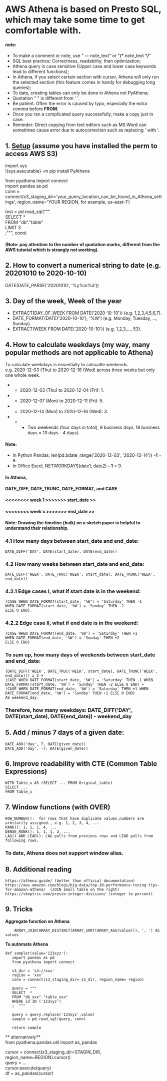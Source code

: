 # AWS Athena is based on Presto SQL, which may take some time to get comfortable with. 
#### note: 
- To make a comment or note, use " **--** note_text" or "**/*** note_text ***/**"
- SQL best practice: Correctness, readability, then optimization; 
- Athena query is case sensitive (Upper case and lower case keywords lead to different functions); 
- In Athena, if you select certain section with cursor, Athena will only run the selected section (this feature comes in handy for debugging long queries);
- To date, creating tables can only be done in Athena not PyAthena; 
- Quotation " " is different from ' '.
- Be patient. Often the error is caused by typo, especially the extra *comma* before **FROM**; 
- Once you ran a complicated query successfully, make a copy just in case. 
- Reminder: Direct copying from text editors such as MS Word can sometimes cause error due to autocorrection such as replacing ' with ‘.

## 1. [Setup](https://aws.amazon.com/blogs/machine-learning/run-sql-queries-from-your-sagemaker-notebooks-using-amazon-athena/) (assume you have installed the perm to access AWS S3)   
   import sys  
   !{sys.executable} -m pip install PyAthena  

   from pyathena import connect  
   import pandas as pd  
   conn = connect(s3_staging_dir='your_query_location_can_be_found_in_Athena_settings',  region_name='YOUR REGION, for example, us-east-1')  

   test = pd.read_sql("""  
   SELECT *  
   FROM "db"."table"  
   LIMIT 3  
   ;""", conn)  

#### (Note: pay attention to the number of quotation marks, different from the AWS tutorial which is strangly not working).

## 2. How to convert a numerical string to date (e.g. 20201010 to 2020-10-10)  
   DATE(DATE_PARSE('20201010', '%y%m%d'))  
   
## 3. Day of the week, Week of the year
  - EXTRACT(DAY_OF_WEEK FROM DATE('2020-10-10'))     (e.g. 1,2,3,4,5,6,7).   
  - DATE_FORMAT(DATE('2020-10-10'), '%W')   (e.g. Monday, Tuesday, ..., Sunday). 
  - EXTRACT(WEEK FROM DATE('2020-10-10'))     (e.g. 1,2,3,..., 53).  
   
## 4. How to calculate weekdays (my way, many popular methods are not applicable to Athena) 
To calculate weekdays is essentially to calcualte weekends.  
e.g. 2020-12-03 (Thu) to 2020-12-16 (Wed) across three weeks but only one whole week.  
- - 2020-12-03 (Thu) to 2020-12-04 (Fri): 1. 
- - 2020-12-07 (Mon) to 2020-12-11 (Fri): 5. 
- - 2020-12-14 (Mon) to 2020-12-16 (Wed): 3. 
- - - Two weekends (four days in total), 9 business days. (9 business days = 13 days - 4 days). 
#### Note:
- In Python Pandas, len(pd.bdate_range('2020-12-03', '2020-12-14')) **-1** = 9. 
- In Office Excel, NETWORKDAYS(date1, date2) **- 1** = 9. 

#### In Athena,
**DATE_DIFF, DATE_TRUNC, DATE_FORMAT, and CASE**  

#### <<<<<<<< week 1 >>>>>>> start_date >>
#### <<<<<<<< week x >>>>>>> end_date >>
#### Note: Drawing the timeline (bulk) on a sketch paper is helpful to understand their relationship.

### 4.1 How many days between start_date and end_date:   
    DATE_DIFF('DAY', DATE(start_date), DATE(end_date))  

### 4.2 How many weeks between start_date and end_date:   
    DATE_DIFF('WEEK', DATE_TRUC('WEEK', start_date), DATE_TRUNC('WEEK', end_date))    

### 4.2.1 Edge cases I, what if start date is in the weekend:   
    (CASE WHEN DATE_FORMAT(start_date, '%W') = 'Saturday' THEN -1   
    WHEN DATE_FORMAT(start_date, '%W') = 'Sunday' THEN -2   
    ELSE 0 END).  

### 4.2.2 Edge case II, what if end date is in the weekend:   
    (CASE WHEN DATE_FORMAT(end_date, '%W') = 'Saturday' THEN +1   
    WHEN DATE_FORMAT(end_date, '%W') = 'Sunday' THEN +2   
    ELSE 0 END)     

### To sum up, how many days of weekends between start_date and end_date:    
    (DATE_DIFF('WEEK', DATE_TRUC('WEEK', start_date), DATE_TRUNC('WEEK', end_date))) x 2 + 
    (CASE WHEN DATE_FORMAT(start_date, '%W') = 'Saturday' THEN -1 WHEN DATE_FORMAT(start_date, '%W') = 'Sunday' THEN -2 ELSE 0 END) +  
    (CASE WHEN DATE_FORMAT(end_date, '%W') = 'Saturday' THEN +1 WHEN DATE_FORMAT(end_date, '%W') = 'Sunday' THEN +2 ELSE 0 END)  
    AS weekend_day.   
### Therefore, how many weekdays: DATE_DIFF('DAY', DATE(start_date), DATE(end_date)) - **weekend_day**

## 5. Add / minus 7 days of a given date: 
    DATE_ADD('day', 7, DATE(given_date)) 
    DATE_ADD('day', -7, DATE(given_date))

## 6. Improve readability with CTE (Common Table Expressions)
    WITH Table_x AS (SELECT ... FROM Original_table)  
    SELECT ...  
    FROM Table_x  
## 7. Window functions (with OVER)
    ROW_NUMBER():  for rows that have duplicate values,numbers are arbitarily assigned., e.g. 1, 2, 3, 4, ...    
    RANK(): 1, 1, 1, 4, ...  
    DENSE_RANK(): 1, 1, 1, 2, ...  
    LAG() AND LEAD(): LAG pulls from previous rows and LEAD pulls from following rows.  
### To date, Athena does not support window alias.

## 8. Additional reading 
    https://athena.guide/ (better than official documentation)  
    https://aws.amazon.com/blogs/big-data/top-10-performance-tuning-tips-for-amazon-athena/  (JOIN small table on the right)  
    https://skeptric.com/presto-integer-division/ (integer to percent)
    
## 9. Tricks

**Aggregate function on Athena**
```
    ARRAY_JOIN(ARRAY_DISTINCT(ARRAY_SORT(ARRAY_AGG(value))), ', ') AS values
```

 **To automate Athena**
```
def sampler(value='123xyz'):
   import pandas as pd
   from pyathena import connect

   s3_dir = 's3://xxx'
   region = 'xxx'
   conn = connect(s3_staging_dir= s3_dir, region_name= region)
    
   query = """
   SELECT  *
   FROM "db_xxx"."table_xxx"  
   WHERE id IN ('123xyz')
   ;  """
    
   query = query.replace('123xyz',value)
   sample = pd.read_sql(query, conn)
    
   return sample
```
** alternatively**  
   from pyathena.pandas.util import as_pandas  
   
   cursor = connect(s3_staging_dir=STAGIN_DIR, region_name=REGION).cursor()  
   query = ...  
   cursor.execute(query)  
   df = as_pandas(cursor)  
